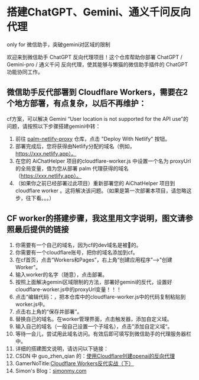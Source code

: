 # 搭建ChatGPT、Gemini、通义千问反向代理
only for 微信助手，突破gemini对区域的限制

欢迎来到微信助手 ChatGPT 反向代理项目！这个仓库帮助你部署 ChatGPT / Gemini-pro / 通义千问 反向代理，使其能够与懒猫的微信助手插件的 ChatGPT 功能协同工作。

## 微信助手反代部署到 Cloudflare Workers，需要在2个地方部署，有点复杂，以后不再维护：
cf方案，可以解决 Gemini “User location is not supported for the API use”的问题，请按照以下步骤搭建gemini中转：
1. 前往 [palm-netlify-proxy](https://github.com/antergone/palm-netlify-proxy) 仓库，点击 "Deploy With Netlify" 按钮。
2. 部署完成后，您将获得由Netlify分配的域名（例如，https://xxx.netlify.app）。
3. 在您的 AiChatHelper 项目的cloudflare-worker.js 中设置一个名为 proxyUrl 的全局变量，值为您从部署 palm 代理获得的域名（https://xxx.netlify.app）。
4. （如果你之前已经部署过此项目）重新部署您的 AiChatHelper 项目到cloudflare worker 。这将解决该问题。（如果是第一次部署本项目，请忽略这步，往下看。。。）

## CF worker的搭建步骤，我这里用文字说明，图文请参照最后提供的链接
1. 你需要有一个自己的域名，因为cf的dev域名是被🧱的。
2. 你需要有一个cloudflare账号，把你的域名添加到cf。
3. 在cf首页，点击“Workers和Pages”，右上角“创建应用程序”-->"创建Worker"。
4. 输入worker的名字（随意），点击部署。
5. 按照上面解决gemini区域限制的方法，部署好gemini的反代，设置好cloudflare-worker.js中的proxyUrl变量！！！
6. 点击“编辑代码：，把本仓库中的cloudflare-worker.js中的代码复制粘贴到worker.js中。
7. 点击右上角的“保存并部署”。
8. 替换自己的域名。在worker管理界面，点击触发器，添加自定义域。
9. 输入自己的域名（一般自己设置一个子域名），点击”添加自定义域“。
10. 等待一会儿，尝试用此域名访问。有效后即可填写到微信助手的代理服务器栏中。
11. 详细的搭建图文说明，请访问以下链接：
12. CSDN 中 guo_zhen_qian 的：[使用Cloudflare创建openai的反向代理](https://blog.csdn.net/guo_zhen_qian/article/details/134957351)
13. GamerNoTitle:[Cloudflare Workers反代实战（下）](https://bili33.top/posts/Cloudflare-Workers-Section2/)
14. Simon's Blog：[simonmy.com](https://simonmy.com/posts/使用netlify反向代理google-palm-api.html)

    




